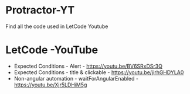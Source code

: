 # Protractor-YT
Find all the code used in LetCode Youtube

# LetCode -YouTube

- Expected Conditions - Alert - https://youtu.be/BV6SRxDSr3Q
- Expected Conditions - title & clickable - https://youtu.be/jirhGHDYLA0
- Non-angular automation - waitForAngularEnabled - https://youtu.be/Xjr5LDHiM5g
